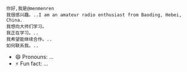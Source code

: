     你好,我是@menmenren
    我很感兴趣。..I am an amateur radio enthusiast from Baoding, Hebei, China.
    我想向大师们学习。
    我正在学习。..
    我希望能继续合作。..
    如何联系我。..
   - 😄 Pronouns: ...
  - ⚡ Fun fact: ...

<!---
门门伦001/门门伦001是一个突尼斯特殊的骆驼存储库,因为它的`阅读.md'(这个文件)出现在你的GUUUB配置文件上。
您可以点击预览链接查看您的更改。
--->
